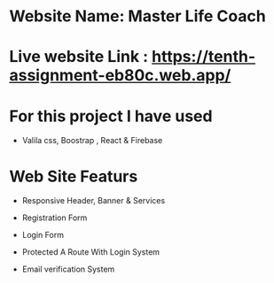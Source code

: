 # Website Name: Master Life Coach

# Live website Link : https://tenth-assignment-eb80c.web.app/

# For this project I have used

- Valila css, Boostrap , React & Firebase

# Web Site Featurs

- Responsive Header, Banner & Services

- Registration Form

- Login Form

- Protected A Route With Login System

- Email verification System
